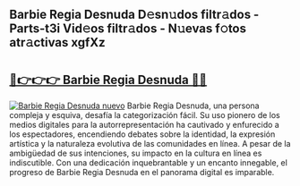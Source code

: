 ## Barbie Regia Desnuda D𝚎sn𝚞dos filtr𝚊dos - Parts-t3i Vid𝚎os filtr𝚊dos - N𝚞evas f𝚘tos atr𝚊ctivas xgfXz

# <h2><a href="http://mb9vhn.tromn.icu/?c=Barbie+Regia+Desnuda">🔗👉👉👉 Barbie Regia Desnuda 🔗🔗</a></h2>

[![Barbie Regia Desnuda nuevo](https://i.imgur.com/pEAQMta.gif)](http://mb9vhn.tromn.icu/?c=Barbie+Regia+Desnuda)
Barbie Regia Desnuda, una persona compleja y esquiva, desafía la categorización fácil. Su uso pionero de los medios digitales para la autorrepresentación ha cautivado y enfurecido a los espectadores, encendiendo debates sobre la identidad, la expresión artística y la naturaleza evolutiva de las comunidades en línea. A pesar de la ambigüedad de sus intenciones, su impacto en la cultura en línea es indiscutible. Con una dedicación inquebrantable y un encanto innegable, el progreso de Barbie Regia Desnuda en el panorama digital es imparable.
